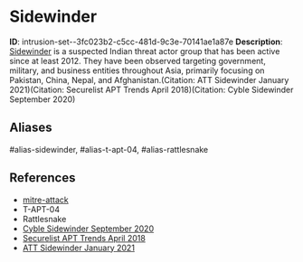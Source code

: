 # Sidewinder

**ID**: intrusion-set--3fc023b2-c5cc-481d-9c3e-70141ae1a87e
**Description**: [Sidewinder](https://attack.mitre.org/groups/G0121) is a suspected Indian threat actor group that has been active since at least 2012. They have been observed targeting government, military, and business entities throughout Asia, primarily focusing on Pakistan, China, Nepal, and Afghanistan.(Citation: ATT Sidewinder January 2021)(Citation: Securelist APT Trends April 2018)(Citation: Cyble Sidewinder September 2020)

## Aliases
#alias-sidewinder, #alias-t-apt-04, #alias-rattlesnake

## References
- [mitre-attack](https://attack.mitre.org/groups/G0121)
- T-APT-04
- Rattlesnake
- [Cyble Sidewinder September 2020](https://cybleinc.com/2020/09/26/sidewinder-apt-targets-with-futuristic-tactics-and-techniques/)
- [Securelist APT Trends April 2018](https://securelist.com/apt-trends-report-q1-2018/85280/)
- [ATT Sidewinder January 2021](https://cdn-cybersecurity.att.com/docs/global-perspective-of-the-sidewinder-apt.pdf)
